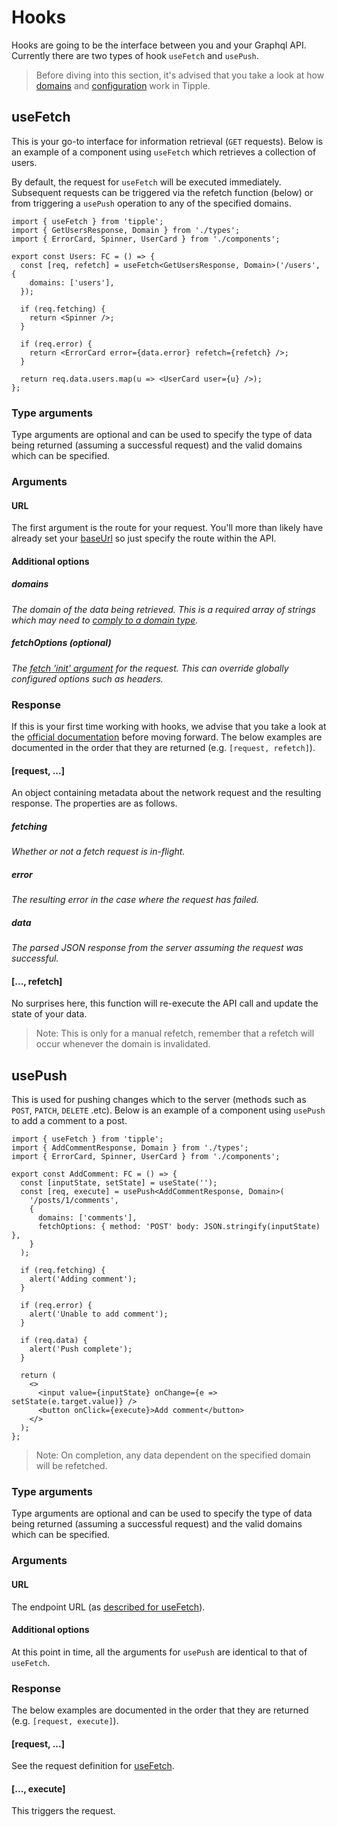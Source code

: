 # Hooks

Hooks are going to be the interface between you and your Graphql API. Currently there are two types of hook `useFetch` and `usePush`.

> Before diving into this section, it's advised that you take a look at how [domains](./Domains.md) and [configuration](./Configuration.md) work in Tipple.

## useFetch

This is your go-to interface for information retrieval (`GET` requests). Below is an example of a component using `useFetch` which retrieves a collection of users.

By default, the request for `useFetch` will be executed immediately. Subsequent requests can be triggered via the refetch function (below) or from triggering a `usePush` operation to any of the specified domains.

```tsx
import { useFetch } from 'tipple';
import { GetUsersResponse, Domain } from './types';
import { ErrorCard, Spinner, UserCard } from './components';

export const Users: FC = () => {
  const [req, refetch] = useFetch<GetUsersResponse, Domain>('/users', {
    domains: ['users'],
  });

  if (req.fetching) {
    return <Spinner />;
  }

  if (req.error) {
    return <ErrorCard error={data.error} refetch={refetch} />;
  }

  return req.data.users.map(u => <UserCard user={u} />);
};
```

### Type arguments

Type arguments are optional and can be used to specify the type of data being returned (assuming a successful request) and the valid domains which can be specified.

### Arguments

#### URL

The first argument is the route for your request. You'll more than likely have already set your [baseUrl]('./Configuration.md#baseurl') so just specify the route within the API.

#### Additional options

##### domains

_The domain of the data being retrieved. This is a required array of strings which may need to [comply to a domain type](#type-arguments)._

##### fetchOptions (optional)

_The [fetch 'init' argument](https://developer.mozilla.org/en-US/docs/Web/API/WindowOrWorkerGlobalScope/fetch) for the request. This can override globally configured options such as headers._

### Response

If this is your first time working with hooks, we advise that you take a look at the [official documentation](https://reactjs.org/docs/hooks-state.html) before moving forward. The below examples are documented in the order that they are returned (e.g. `[request, refetch]`).

#### [request, ...]

An object containing metadata about the network request and the resulting response. The properties are as follows.

##### fetching

_Whether or not a fetch request is in-flight._

##### error

_The resulting error in the case where the request has failed._

##### data

_The parsed JSON response from the server assuming the request was successful._

#### [..., refetch]

No surprises here, this function will re-execute the API call and update the state of your data.

> Note: This is only for a manual refetch, remember that a refetch will occur whenever the domain is invalidated.

## usePush

This is used for pushing changes which to the server (methods such as `POST`, `PATCH`, `DELETE` .etc). Below is an example of a component using `usePush` to add a comment to a post.

```tsx
import { useFetch } from 'tipple';
import { AddCommentResponse, Domain } from './types';
import { ErrorCard, Spinner, UserCard } from './components';

export const AddComment: FC = () => {
  const [inputState, setState] = useState('');
  const [req, execute] = usePush<AddCommentResponse, Domain>(
    '/posts/1/comments',
    {
      domains: ['comments'],
      fetchOptions: { method: 'POST' body: JSON.stringify(inputState) },
    }
  );

  if (req.fetching) {
    alert('Adding comment');
  }

  if (req.error) {
    alert('Unable to add comment');
  }

  if (req.data) {
    alert('Push complete');
  }

  return (
    <>
      <input value={inputState} onChange={e => setState(e.target.value)} />
      <button onClick={execute}>Add comment</button>
    </>
  );
};
```

> Note: On completion, any data dependent on the specified domain will be refetched.

### Type arguments

Type arguments are optional and can be used to specify the type of data being returned (assuming a successful request) and the valid domains which can be specified.

### Arguments

#### URL

The endpoint URL (as [described for useFetch](#Arguments)).

#### Additional options

At this point in time, all the arguments for `usePush` are identical to that of `useFetch`.

### Response

The below examples are documented in the order that they are returned (e.g. `[request, execute]`).

#### [request, ...]

See the request definition for [useFetch](#Response).

#### [..., execute]

This triggers the request.
